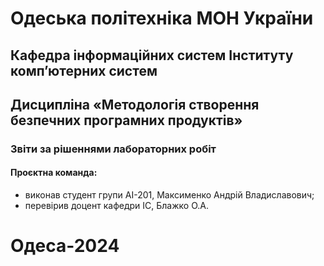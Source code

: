# Одеська політехніка МОН України
## Кафедра інформаційних систем Інституту комп’ютерних систем
## Дисципліна «Методологія створення безпечних програмних продуктів»
### Звіти за рішеннями лабораторних робіт
#### Проєктна команда:
- виконав студент групи AI-201, Максименко Андрій Владиславович;
- перевірив доцент кафедри ІС, Блажко О.А.
# Одеса-2024


